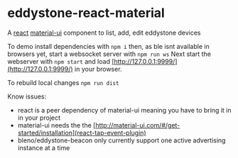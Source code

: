 # eddystone-react-material

A [react](https://github.com/facebook/react) [material-ui](https://github.com/callemall/material-ui) component to list, add, edit eddystone devices

To demo install dependencies with `npm i` then, as ble isnt available in browsers yet, start a websocket server with `npm run ws` Next start the webserver with `npm start` and load [http://127.0.0.1:9999/](http://127.0.0.1:9999/) in your browser.

To rebuild local changes `npm run dist`

Know issues:
* react is a peer dependency of material-ui meaning you have to bring it in in your project
* material-ui needs the the [http://material-ui.com/#/get-started/installation](react-tap-event-plugin)
* bleno/eddystone-beacon only currently support one active advertising instance at a time